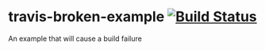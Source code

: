 # travis-broken-example  [![Build Status](https://travis-ci.org/hossamElfar/travis-broken-example.svg?branch=master)](https://travis-ci.org/hossamElfar/travis-broken-example)

An example that will cause a build failure
